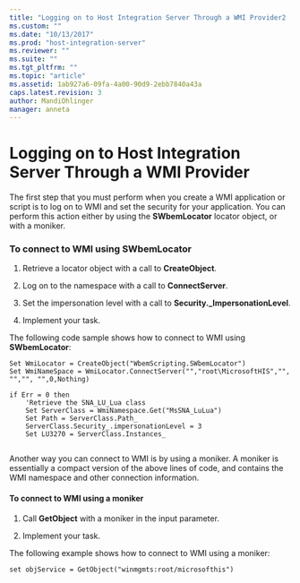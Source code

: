```yaml
---
title: "Logging on to Host Integration Server Through a WMI Provider2 | Microsoft Docs"
ms.custom: ""
ms.date: "10/13/2017"
ms.prod: "host-integration-server"
ms.reviewer: ""
ms.suite: ""
ms.tgt_pltfrm: ""
ms.topic: "article"
ms.assetid: 1ab927a6-09fa-4a00-90d9-2ebb7840a43a
caps.latest.revision: 3
author: MandiOhlinger
manager: anneta
---
```

# Logging on to Host Integration Server Through a WMI Provider
The first step that you must perform when you create a WMI application or script is to log on to WMI and set the security for your application. You can perform this action either by using the **SWbemLocator** locator object, or with a moniker.  
  
### To connect to WMI using SWbemLocator  
  
1.  Retrieve a locator object with a call to **CreateObject**.  
  
2.  Log on to the namespace with a call to **ConnectServer**.  
  
3.  Set the impersonation level with a call to **Security._ImpersonationLevel**.  
  
4.  Implement your task.  
  
 The following code sample shows how to connect to WMI using **SWbemLocator**:  
  
```  
Set WmiLocator = CreateObject("WbemScripting.SWbemLocator")  
Set WmiNameSpace = WmiLocator.ConnectServer("","root\MicrosoftHIS","", "","", "",0,Nothing)  
  
if Err = 0 then  
    'Retrieve the SNA_LU_Lua class  
    Set ServerClass = WmiNamespace.Get("MsSNA_LuLua")  
    Set Path = ServerClass.Path_  
    ServerClass.Security_.impersonationLevel = 3  
    Set LU3270 = ServerClass.Instances_  
  
```  
  
 Another way you can connect to WMI is by using a moniker. A moniker is essentially a compact version of the above lines of code, and contains the WMI namespace and other connection information.  
  
#### To connect to WMI using a moniker  
  
1.  Call **GetObject** with a moniker in the input parameter.  
  
2.  Implement your task.  
  
 The following example shows how to connect to WMI using a moniker:  
  
```  
set objService = GetObject("winmgmts:root/microsofthis")  
  
```
